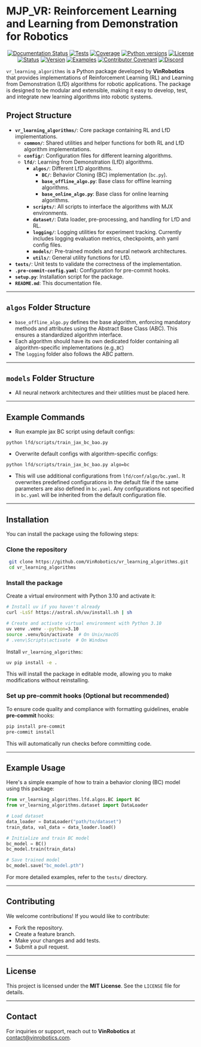# MJP_VR: Reinforcement Learning and Learning from Demonstration for Robotics

<div align="center">

[![Documentation Status](https://readthedocs.org/projects/lfd-test/badge/?version=latest)](https://lfd-test.readthedocs.io/en/latest/)
[![Tests](https://github.com/huggingface/lerobot/actions/workflows/nightly-tests.yml/badge.svg?branch=main)](https://github.com/huggingface/lerobot/actions/workflows/nightly-tests.yml?query=branch%3Amain)
[![Coverage](https://codecov.io/gh/huggingface/lerobot/branch/main/graph/badge.svg?token=TODO)](https://codecov.io/gh/huggingface/lerobot)
[![Python versions](https://img.shields.io/pypi/pyversions/lerobot)](https://www.python.org/downloads/)
[![License](https://img.shields.io/badge/License-Apache%202.0-blue.svg)](https://github.com/huggingface/lerobot/blob/main/LICENSE)
[![Status](https://img.shields.io/pypi/status/lerobot)](https://pypi.org/project/lerobot/)
[![Version](https://img.shields.io/pypi/v/lerobot)](https://pypi.org/project/lerobot/)
[![Examples](https://img.shields.io/badge/Examples-green.svg)](https://github.com/huggingface/lerobot/tree/main/examples)
[![Contributor Covenant](https://img.shields.io/badge/Contributor%20Covenant-v2.1%20adopted-ff69b4.svg)](https://github.com/huggingface/lerobot/blob/main/CODE_OF_CONDUCT.md)
[![Discord](https://dcbadge.vercel.app/api/server/C5P34WJ68S?style=flat)](https://discord.gg/s3KuuzsPFb)

</div>

`vr_learning_algorithms` is a Python package developed by **VinRobotics** that provides implementations of Reinforcement Learning (RL) and Learning from Demonstration (LfD) algorithms for robotic applications. The package is designed to be modular and extensible, making it easy to develop, test, and integrate new learning algorithms into robotic systems.

## Project Structure

- **`vr_learning_algorithms/`**: Core package containing RL and LfD implementations.
  - **`common/`**: Shared utilities and helper functions for both RL and LfD algorithm implementations.
  - **`config/`**: Configuration files for different learning algorithms.
  - **`lfd/`**: Learning from Demonstration (LfD) algorithms.
    - **`algos/`**: Different LfD algorithms.
      - **`BC/`**: Behavior Cloning (BC) implementation (`bc.py`).
      - **`base_offline_algo.py`**: Base class for offline learning algorithms.
      - **`base_online_algo.py`**: Base class for online learning algorithms.
    - **`scripts/`**: All scripts to interface the algorithms with MJX environments.
    - **`dataset/`**: Data loader, pre-processing, and handling for LfD and RL.
    - **`logging/`**: Logging utilities for experiment tracking. Currently includes logging evaluation metrics, checkpoints, anh yaml config files.
    - **`models/`**: Pre-trained models and neural network architectures.
    - **`utils/`**: General utility functions for LfD.
- **`tests/`**: Unit tests to validate the correctness of the implementation.
- **`.pre-commit-config.yaml`**: Configuration for pre-commit hooks.
- **`setup.py`**: Installation script for the package.
- **`README.md`**: This documentation file.

---

## `algos` Folder Structure
- `base_offline_algo.py` defines the base algorithm, enforcing mandatory methods and attributes using the Abstract Base Class (ABC). This ensures a standardized algorithm interface.
- Each algorithm should have its own dedicated folder containing all algorithm-specific implementations (e.g.,`BC`)
- The `logging` folder also follows the ABC pattern.

---

## `models` Folder Structure
- All neural network architectures and their utilities must be placed here.

---

## Example Commands
-  Run example jax BC script using default configs:

`python lfd/scripts/train_jax_bc_bao.py`
- Overwrite default configs with algorithm-specific configs:

`python lfd/scripts/train_jax_bc_bao.py algo=bc`

- This will use additional configurations from `lfd/conf/algo/bc.yaml`. It overwrites predefined configurations in the default file if the same parameters are also defined in `bc.yaml`. Any configurations not specified in `bc.yaml` will be inherited from the default configuration file.
---


## Installation

You can install the package using the following steps:

### Clone the repository
```bash
 git clone https://github.com/VinRobotics/vr_learning_algorithms.git
 cd vr_learning_algorithms
```

### Install the package
<!-- ```bash
 pip install -e .
``` -->
Create a virtual environment with Python 3.10 and activate it:
```bash
# Install uv if you haven't already
curl -LsSf https://astral.sh/uv/install.sh | sh

# Create and activate virtual environment with Python 3.10
uv venv .venv --python=3.10
source .venv/bin/activate  # On Unix/macOS
# .venv\Scripts\activate  # On Windows
```

Install `vr_learning_algorithms`:
```bash
uv pip install -e .
```

This will install the package in editable mode, allowing you to make modifications without reinstalling.

### Set up pre-commit hooks (Optional but recommended)

To ensure code quality and compliance with formatting guidelines, enable **pre-commit** hooks:

```bash
pip install pre-commit
pre-commit install
```

This will automatically run checks before committing code.

---

## Example Usage

Here's a simple example of how to train a behavior cloning (BC) model using this package:

```python
from vr_learning_algorithms.lfd.algos.BC import BC
from vr_learning_algorithms.dataset import DataLoader

# Load dataset
data_loader = DataLoader("path/to/dataset")
train_data, val_data = data_loader.load()

# Initialize and train BC model
bc_model = BC()
bc_model.train(train_data)

# Save trained model
bc_model.save("bc_model.pth")
```

For more detailed examples, refer to the `tests/` directory.

---

## Contributing
We welcome contributions! If you would like to contribute:
- Fork the repository.
- Create a feature branch.
- Make your changes and add tests.
- Submit a pull request.

---

## License
This project is licensed under the **MIT License**. See the `LICENSE` file for details.

---

## Contact
For inquiries or support, reach out to **VinRobotics** at [contact@vinrobotics.com](mailto:contact@vinrobotics.com).